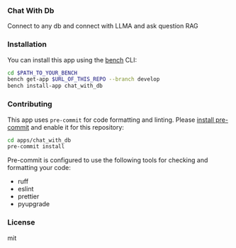 ### Chat With Db

Connect to any db and connect with LLMA and ask question RAG

### Installation

You can install this app using the [bench](https://github.com/frappe/bench) CLI:

```bash
cd $PATH_TO_YOUR_BENCH
bench get-app $URL_OF_THIS_REPO --branch develop
bench install-app chat_with_db
```

### Contributing

This app uses `pre-commit` for code formatting and linting. Please [install pre-commit](https://pre-commit.com/#installation) and enable it for this repository:

```bash
cd apps/chat_with_db
pre-commit install
```

Pre-commit is configured to use the following tools for checking and formatting your code:

- ruff
- eslint
- prettier
- pyupgrade

### License

mit
